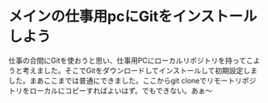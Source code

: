 # メインの仕事用pcにGitをインストールしよう
仕事の合間にGitを使おうと思い、仕事用PCにローカルリポジトリを持ってこようと考えました。そこでGitをダウンロードしてインストールして初期設定しました。まあここまでは普通にできました。ここからgit cloneでリモートリポジトリをローカルにコピーすればよいはず。でもできない。あぁ～